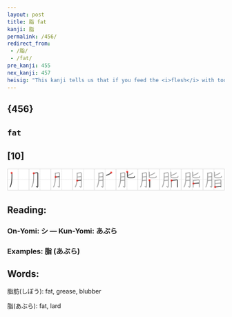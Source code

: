 ```yaml
---
layout: post
title: 脂 fat
kanji: 脂
permalink: /456/
redirect_from:
 - /脂/
 - /fat/
pre_kanji: 455
nex_kanji: 457
heisig: "This kanji tells us that if you feed the <i>flesh</i> with too many <i>delicious</i> things, it soon picks up a thick layer of <b>fat</b>."
---
```


## {456}

## `fat`

## [10]

<div class="stroke"><img src="../images/E88482.png" /></div>

## Reading:

### On-Yomi: シ &mdash; Kun-Yomi: あぶら

### Examples: 脂 (あぶら)

## Words:

脂肪(しぼう): fat, grease, blubber

脂(あぶら): fat, lard
